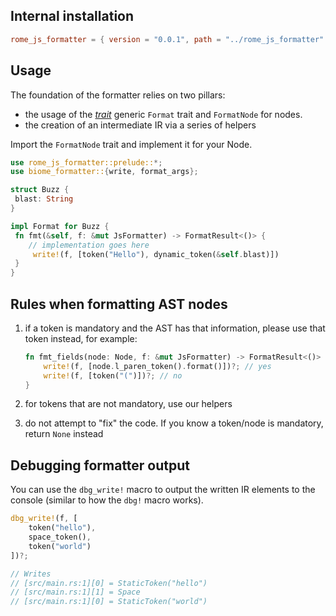 ## Internal installation

```toml
rome_js_formatter = { version = "0.0.1", path = "../rome_js_formatter" }
```

## Usage

The foundation of the formatter relies on two pillars:

- the usage of the [*trait*](https://doc.rust-lang.org/reference/items/traits.html) generic `Format` trait and `FormatNode` for nodes.
- the creation of an intermediate IR via a series of helpers

Import the `FormatNode` trait and implement it for your Node.

```rust
use rome_js_formatter::prelude::*;
use biome_formatter::{write, format_args};

struct Buzz {
 blast: String
}

impl Format for Buzz {
 fn fmt(&self, f: &mut JsFormatter) -> FormatResult<()> {
 	// implementation goes here
	 write!(f, [token("Hello"), dynamic_token(&self.blast)])
 }
}

```

## Rules when formatting AST nodes

1. if a token is mandatory and the AST has that information, please use that token instead, for example:

	 ```rust
	 fn fmt_fields(node: Node, f: &mut JsFormatter) -> FormatResult<()> {
		 write!(f, [node.l_paren_token().format()])?; // yes
		 write!(f, [token("(")])?; // no
	 }
	 ```

2. for tokens that are not mandatory, use our helpers
3. do not attempt to "fix" the code. If you know a token/node is mandatory, return `None` instead

## Debugging formatter output

You can use the `dbg_write!` macro to output the written IR elements to the console (similar to how the `dbg!` macro works).

```rust
dbg_write!(f, [
	token("hello"),
	space_token(),
	token("world")
])?;

// Writes
// [src/main.rs:1][0] = StaticToken("hello")
// [src/main.rs:1][1] = Space
// [src/main.rs:1][0] = StaticToken("world")
```
